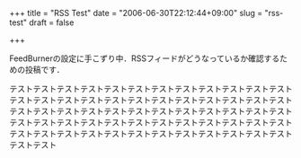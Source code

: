 +++
title = "RSS Test"
date = "2006-06-30T22:12:44+09:00"
slug = "rss-test"
draft = false

+++

<p>FeedBurnerの設定に手こずり中．RSSフィードがどうなっているか確認するための投稿です．</p>
<p>テストテストテストテストテストテストテストテストテストテストテストテストテストテストテストテストテストテストテストテストテストテストテストテストテストテストテストテストテストテストテストテストテストテストテストテストテストテストテストテストテストテストテストテストテストテストテストテストテストテストテストテストテストテストテストテストテストテストテストテストテストテスト</p>
